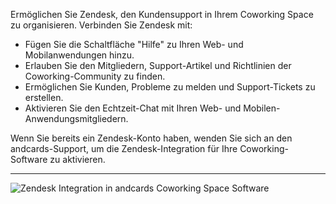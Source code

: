 Ermöglichen Sie Zendesk, den Kundensupport in Ihrem Coworking Space zu organisieren. Verbinden Sie Zendesk mit:

- Fügen Sie die Schaltfläche "Hilfe" zu Ihren Web- und Mobilanwendungen hinzu.
- Erlauben Sie den Mitgliedern, Support-Artikel und Richtlinien der Coworking-Community zu finden.
- Ermöglichen Sie Kunden, Probleme zu melden und Support-Tickets zu erstellen.
- Aktivieren Sie den Echtzeit-Chat mit Ihren Web- und Mobilen-Anwendungsmitgliedern.

Wenn Sie bereits ein Zendesk-Konto haben, wenden Sie sich an den andcards-Support, um die Zendesk-Integration für Ihre Coworking-Software zu aktivieren.

---

![Zendesk Integration in andcards Coworking Space Software](https://d7ccq1i35b0cj.cloudfront.net/andcards-integrations-zendesk-light-en-1920-1200.png)
